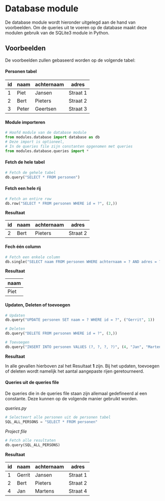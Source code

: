 Database module
=========

De database module wordt hieronder uitgelegd aan de hand van voorbeelden. Om de queries uit te voeren op de database maakt deze modulen gebruik van de SQLite3 module in Python.

Voorbeelden
---------
De voorbeelden zullen gebaseerd worden op de volgende tabel:

#### Personen tabel

| id  |  naam   | achternaam  |   adres   |
|-----|---------|-------------|-----------|
| 1   |  Piet   | Jansen      | Straat 1  |
| 2   |  Bert   | Pieters     | Straat 2  |
| 3   |  Peter  | Geertsen    | Straat 3  |


#### Module importeren

```python
# Hoofd module van de database module
from modules.database import database as db
# Deze import is optioneel,
# In de queries file zijn constanten opgenomen met queries
from modules.database.queries import *
```

#### Fetch de hele tabel

```python
# Fetch de gehele tabel
db.query("SELECT * FROM personen")
```

#### Fetch een hele rij

```python
# Fetch an entire row
db.row("SELECT * FROM personen WHERE id = ?", (2,))
```

**Resultaat**

| id  |  naam   | achternaam  |   adres   |
|-----|---------|-------------|-----------|
| 2   |  Bert   | Pieters     | Straat 2  |

#### Fech één column

```python
# Fetch een enkele column
db.single("SELECT naam FROM personen WHERE achternaam = ? AND adres = ?", ("Jansen", "Straat 1"))
```

**Resultaat**

|  naam   |
|---------|
|  Piet   |

#### Updaten, Deleten of toevoegen

```python
# Updaten
db.query("UPDATE personen SET naam = ? WHERE id = ?", ("Gerrit", 1))

# Deleten
db.query("DELETE FROM personen WHERE id = ?", (3,))

# Toevoegen
db.query("INSERT INTO personen VALUES (?, ?, ?, ?)", (4, "Jan", "Martens", "Straat 4"))
```

**Resultaat**

In alle gevallen hierboven zal het Resultaat **1** zijn. Bij het updaten, toevoegen of deleten wordt namelijk het aantal aangepaste rijen geretourneerd.

#### Queries uit de queries file
De queries die in de queries file staan zijn allemaal gedefineerd al een constante. Deze kunnen op de volgende manier gebruikt worden.

*queries.py*
```python
# Selecteert alle personen uit de personen tabel
SQL_ALL_PERSONS = "SELECT * FROM personen"
```

*Project file*
```python
# Fetch alle resultaten
db.query(SQL_ALL_PERSONS)
```

**Resultaat**

| id  |  naam   | achternaam  |   adres   |
|-----|---------|-------------|-----------|
| 1   |  Gerrit | Jansen      | Straat 1  |
| 2   |  Bert   | Pieters     | Straat 2  |
| 4   |  Jan    | Martens     | Straat 4  |

